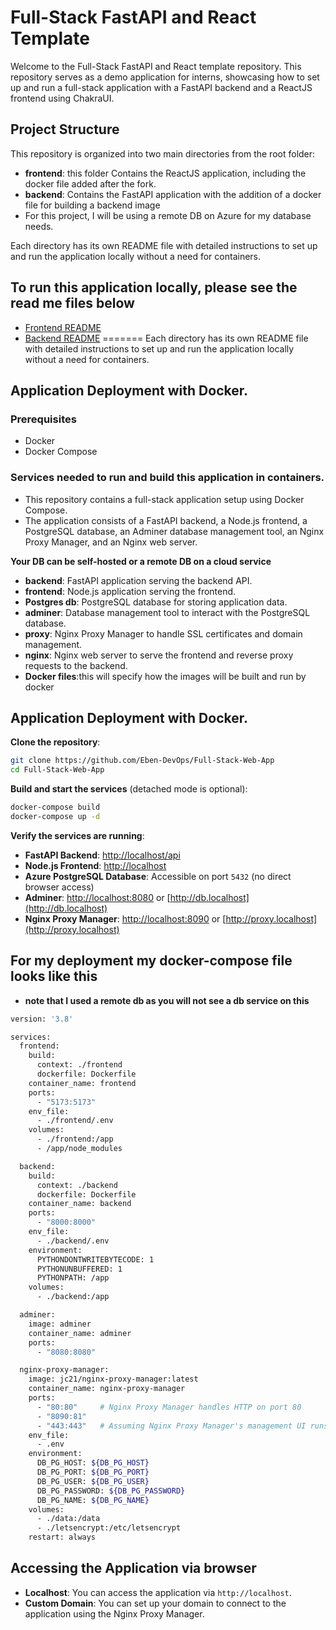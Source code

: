 # Full-Stack FastAPI and React Template

Welcome to the Full-Stack FastAPI and React template repository. This repository serves as a demo application for interns, showcasing how to set up and run a full-stack application with a FastAPI backend and a ReactJS frontend using ChakraUI.

## Project Structure

This repository is organized into two main directories from the root folder:

- **frontend**: this folder Contains the ReactJS application, including the docker file added after the fork.
- **backend**: Contains the FastAPI application with the addition of a docker file for building a backend image
- For this project, I will be using a remote DB on Azure for my database needs.


Each directory has its own README file with detailed instructions to set up and run the application locally without a need for containers.

## To run this application locally, please see the read me files below
- [Frontend README](./frontend/README.md)
- [Backend README](./backend/README.md)
=======
Each directory has its own README file with detailed instructions to set up and run the application locally without a need for containers. 

## Application Deployment with Docker.

### Prerequisites
- Docker
- Docker Compose

### Services needed to run and build this application in containers.
- This repository contains a full-stack application setup using Docker Compose. 
- The application consists of a FastAPI backend, a Node.js frontend, a PostgreSQL database, an Adminer database management tool, an Nginx Proxy Manager, and an Nginx web server.

**Your DB can be self-hosted or a remote DB on a cloud service**

- **backend**: FastAPI application serving the backend API.
- **frontend**: Node.js application serving the frontend.
- **Postgres db**: PostgreSQL database for storing application data.
- **adminer**: Database management tool to interact with the PostgreSQL database.
- **proxy**: Nginx Proxy Manager to handle SSL certificates and domain management.
- **nginx**: Nginx web server to serve the frontend and reverse proxy requests to the backend.
- **Docker files**:this will specify how the images will be built and run by docker

## Application Deployment with Docker.

**Clone the repository**:

   ```sh
   git clone https://github.com/Eben-DevOps/Full-Stack-Web-App
   cd Full-Stack-Web-App
   ```

 **Build and start the services** (detached mode is optional):

   ```sh
   docker-compose build
   docker-compose up -d
   ```

 **Verify the services are running**:
   - **FastAPI Backend**: [http://localhost/api](http://localhost/api)
   - **Node.js Frontend**: [http://localhost](http://localhost)
   - **Azure PostgreSQL Database**: Accessible on port `5432` (no direct browser access)
   - **Adminer**: [http://localhost:8080](http://localhost:8080) or [http://db.localhost](http://db.localhost)
   - **Nginx Proxy Manager**: [http://localhost:8090](http://localhost:8090) or [http://proxy.localhost](http://proxy.localhost)

## For my deployment my docker-compose file looks like this
- **note that I used a remote db as you will not see a db service on this**
```sh
version: '3.8'

services:
  frontend:
    build:
      context: ./frontend
      dockerfile: Dockerfile
    container_name: frontend
    ports:
      - "5173:5173"
    env_file:
      - ./frontend/.env
    volumes:
      - ./frontend:/app
      - /app/node_modules

  backend:
    build:
      context: ./backend
      dockerfile: Dockerfile
    container_name: backend
    ports:
      - "8000:8000"
    env_file:
      - ./backend/.env
    environment:
      PYTHONDONTWRITEBYTECODE: 1
      PYTHONUNBUFFERED: 1
      PYTHONPATH: /app
    volumes:
      - ./backend:/app

  adminer:
    image: adminer
    container_name: adminer
    ports:
      - "8080:8080"

  nginx-proxy-manager:
    image: jc21/nginx-proxy-manager:latest
    container_name: nginx-proxy-manager
    ports:
      - "80:80"     # Nginx Proxy Manager handles HTTP on port 80
      - "8090:81"
      - "443:443"   # Assuming Nginx Proxy Manager's management UI runs on port 81
    env_file:
      - .env
    environment:
      DB_PG_HOST: ${DB_PG_HOST}
      DB_PG_PORT: ${DB_PG_PORT}
      DB_PG_USER: ${DB_PG_USER}
      DB_PG_PASSWORD: ${DB_PG_PASSWORD}
      DB_PG_NAME: ${DB_PG_NAME}
    volumes:
      - ./data:/data
      - ./letsencrypt:/etc/letsencrypt
    restart: always
```

## Accessing the Application via browser

- **Localhost**: You can access the application via `http://localhost`.
- **Custom Domain**: You can set up your domain to connect to the application using the Nginx Proxy Manager.
